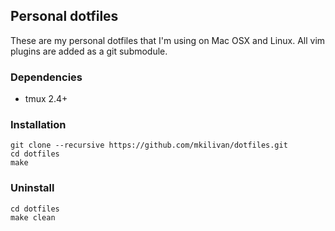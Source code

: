 ## Personal dotfiles

These are my personal dotfiles that I'm using on Mac OSX and Linux.
All vim plugins are added as a git submodule.

### Dependencies
- tmux 2.4+

### Installation

    git clone --recursive https://github.com/mkilivan/dotfiles.git
    cd dotfiles
    make

### Uninstall

    cd dotfiles
    make clean
